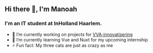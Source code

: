 ## Hi there 👋, I'm Manoah
### I'm an IT student at InHolland Haarlem.
- 🔭 I’m currently working on projects for [VVA-innovatisering](https://innovatisering.nl/)
- 🌱 I’m currently learning Vue and Nuxt for my upcoming internship
- ⚡ Fun fact: My three cats are just as crazy as me
